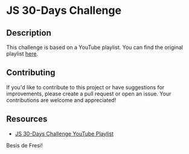 # JS 30-Days Challenge

## Description

This challenge is based on a YouTube playlist. You can find the original playlist [here](https://www.youtube.com/watch?v=P9Ldx1eTlRc&list=PLQpVsaqBj4RIpDQIVowFni58LsK4cM9Qz).

## Contributing

If you'd like to contribute to this project or have suggestions for improvements, please create a pull request or open an issue. Your contributions are welcome and appreciated!

## Resources

- [JS 30-Days Challenge YouTube Playlist](https://www.youtube.com/watch?v=P9Ldx1eTlRc&list=PLQpVsaqBj4RIpDQIVowFni58LsK4cM9Qz)

Besis de Fresi!
